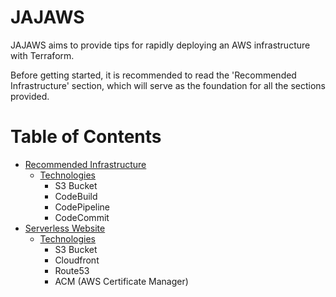 # JAJAWS

JAJAWS aims to provide tips for rapidly deploying an AWS infrastructure with Terraform.

Before getting started, it is recommended to read the 'Recommended Infrastructure' section, which will serve as the foundation for all the sections provided.

Table of Contents
=================

- [Recommended Infrastructure](Installation/README.md#recommended-infrastructure)
  - [Technologies](Installation/README.md#technologies)
    - S3 Bucket
    - CodeBuild
    - CodePipeline
    - CodeCommit
- [Serverless Website](Serverless%20Website/README.md#serverless-website)
  - [Technologies](Serverless%20Website/README.md#technologies)
    - S3 Bucket
    - Cloudfront
    - Route53
    - ACM (AWS Certificate Manager)
